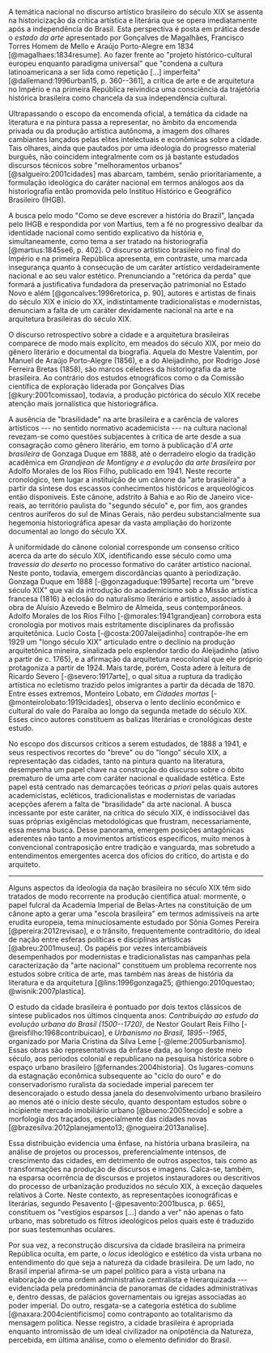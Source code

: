 A temática nacional no discurso artístico brasileiro do século
XIX se assenta na historicização da crítica artística e literária que
se opera imediatamente após a independência do Brasil. Esta
perspectiva é posta em prática desde o *estado da arte* apresentado
por Gonçalves de Magalhães, Francisco Torres Homem de Mello e Araújo
Porto-Alegre em 1834 [@magalhaes:1834resume]. Ao fazer frente ao
"projeto histórico-cultural europeu enquanto paradigma universal" que
"condena a cultura latinoamericana a ser lida como repetição [...]
imperfeita" [@dallemand:1996urban15, p. 360--361], a crítica de arte e
de arquitetura no Império e na primeira República reivindica uma
consciência da trajetória histórica brasileira como chancela da sua
independência cultural.

Ultrapassando o escopo da encomenda oficial, a temática da
cidade na literatura e na pintura passa a representar, no âmbito da
encomenda privada ou da produção artística autônoma, a imagem dos
olhares cambiantes lançados pelas elites intelectuais e econômicas
sobre a cidade. Tais olhares, ainda que pautados por uma ideologia do
progresso material burguês, não coincidem integralmente com os já
bastante estudados discursos técnicos sobre "melhoramentos urbanos"
[@salgueiro:2001cidades] mas abarcam, também, senão prioritariamente,
a formulação ideológica do caráter nacional em termos análogos aos da
historiografia então promovida pelo Instituo Histórico e Geográfico
Brasileiro (IHGB).

A busca pelo modo "Como se deve escrever a história do Brazil",
lançada pelo IHGB e respondida por von Martius, tem a fé no
progressivo dealbar da identidade nacional como sentido explicativo da
história e, simultaneamente, como tema a ser tratado na historiografia
[@martius:1845se6, p. 402]. O discurso artístico brasileiro no
final do Império e na primeira República apresenta, em contraste, uma
marcada insegurança quanto à consecução de um caráter artístico
verdadeiramente nacional e ao seu valor estético. Prenunciando a
"retórica da perda" que formará a justificativa fundadora da
preservação patrimonial no Estado Novo e além
[@goncalves:1996retorica, p. 90], autores e artistas de finais do
século XIX e início do XX, indistintamente tradicionalistas e
modernistas, denunciam a falta de um caráter devidamente nacional na
arte e na arquitetura brasileiras do século XIX.

O discurso retrospectivo sobre a cidade e a arquitetura brasileiras
comparece de modo mais explícito, em meados do século XIX,
por meio do gênero literário e documental da biografia.
Aquela do Mestre Valentim, por Manuel de Araújo Porto-Alegre (1856), e
a do Aleijadinho, por Rodrigo José Ferreira Bretas (1858), são marcos
célebres da historiografia da arte brasileira.
Ao contrário dos estudos etnográficos como o da Comissão científica de
exploração liderada por Gonçalves Dias [@kury:2001comissao], todavia,
a produção pictórica do século XIX recebe atenção mais jornalística
que historiográfica.

A ausência de "brasilidade" na arte brasileira e a carência de valores
artísticos --- no sentido normativo academicista --- na cultura nacional
revezam-se como questões subjacentes à crítica de arte desde a sua
consagração como gênero literário, em torno à publicação d'*A arte
brasileira* de Gonzaga Duque em 1888, até o derradeiro elogio da
tradição acadêmica em *Grandjean de Montigny e a evolução da arte
brasileira* por Adolfo Morales de los Ríos Filho, publicado em 1941.
Neste recorte cronológico, tem lugar a instituição de um cânone da "arte
brasileira" a partir da síntese dos escassos conhecimentos históricos e
arqueológicos então disponíveis. Este cânone, adstrito à Bahia e ao Rio
de Janeiro vice-reais, ao território paulista do "segundo século" e, por
fim, aos grandes centros auríferos do sul de Minas Gerais, não perdeu
substancialmente sua hegemonia historiográfica apesar da vasta ampliação
do horizonte documental ao longo do século XX.

À uniformidade do cânone colonial corresponde um consenso crítico
acerca da arte do século XIX, identificando esse século como uma
*travessia do deserto* no processo formativo do caráter artístico
nacional. Neste ponto, todavia, emergem discordâncias quanto à
periodização. Gonzaga Duque em 1888 [-@gonzagaduque:1995arte] recorta
um "breve século XIX" que vai da introdução do academicismo sob a Missão
artística francesa (1816) à eclosão do naturalismo literário e
artístico, associado à obra de Aluísio Azevedo e Belmiro de Almeida,
seus contemporâneos. Adolfo Morales de los Ríos Filho
[-@morales:1941grandjean] corrobora esta cronologia por motivos mais
estritamente disciplinares da profissão arquitetônica. Lucio Costa
[-@costa:2007aleijadinho] contrapõe-lhe em 1929 um "longo século XIX"
articulado entre o declínio na produção arquitetônica mineira,
sinalizada pelo esplendor tardio do Aleijadinho (ativo a partir de
c. 1765), e a afirmação da arquitetura neocolonial que ele próprio
protagoniza a partir de 1924. Mais tarde, porém, Costa adere à leitura
de Ricardo Severo [-@severo:1917arte], o qual situa a ruptura da
tradição artística no ecletismo trazido pelos imigrantes a partir da
década de 1870. Entre esses extremos, Monteiro Lobato, em *Cidades
mortas* [-@monteirolobato:1919cidades], observa o lento declínio
econômico e cultural do vale do Paraíba ao longo da segunda metade do
século XIX. Esses cinco autores constituem as balizas literárias e
cronológicas deste estudo.

No escopo dos discursos críticos a serem estudados, de 1888 a 1941, e
seus respectivos recortes do "breve" ou do "longo" século XIX, 
a representação das cidades, tanto na pintura quanto na literatura,
desempenha um papel chave na construção do discurso sobre o óbito
prematuro de uma arte com caráter nacional e qualidade estética. Este
papel está centrado nas demarcações teóricas *a priori* pelas quais
autores academicistas, ecléticos, tradicionalistas e modernistas de
variadas acepções aferem a falta de "brasilidade" da arte nacional.
A busca incessante por este caráter, na crítica
do século XIX, é indissociável das suas próprias exigências
metodológicas que frustram, necessariamente, essa mesma busca. Desse
panorama, emergem posições antagônicas aderentes não tanto a movimentos
artísticos específicos, muito menos à convencional contraposição entre
tradição e vanguarda, mas sobretudo a entendimentos emergentes acerca
dos ofícios do crítico, do artista e do arquiteto.

* * * *

Alguns aspectos da ideologia da nação brasileira no século XIX têm
sido tratados de modo recorrente na produção científica atual:
mormente, o papel fulcral da Academia Imperial de Belas-Artes na
constituição de um cânone apto a gerar uma "escola brasileira" em
termos admissíveis na arte erudita europeia, tema minuciosamente
estudado por Sônia Gomes Pereira [@pereira:2012revisao], e o trânsito,
frequentemente contraditório, do ideal de nação entre esferas
políticas e disciplinas artísticas [@abreu:2001museu]. Os papéis por
vezes intercambiáveis desempenhados por modernistas e tradicionalistas
nas campanhas pela caracterização da "arte nacional" constituem um
problema recorrente nos estudos sobre crítica de arte, mas também nas
áreas de história da literatura e da arquitetura [@lins:1996gonzaga25;
@thiengo:2010questao; @wisnik:2007plastica].

O estudo da cidade brasileira é pontuado por dois textos clássicos de
síntese publicados nos últimos cinquenta anos: *Contribuição ao estudo
da evolução urbana do Brasil (1500--1720)*, de Nestor Goulart Reis
Filho [-@reisfilho:1968contribuicao], e *Urbanismo no Brasil,
1895--1965*, organizado por Maria Cristina da Silva Leme
[-@leme:2005urbanismo]. Essas obras são representativas da ênfase
dada, ao longo deste meio século, aos períodos colonial e republicano
na pesquisa histórica sobre o espaço urbano brasileiro
[@fernandes:2004historia]. Os lugares-comuns da estagnação econômica
subsequente ao "ciclo do ouro" e do conservadorismo ruralista da
sociedade imperial parecem ter desencorajado o estudo dessa janela do
desenvolvimento urbano brasileiro ao menos até o início deste século,
quanto despontam estudos sobre o incipiente mercado imobiliário urbano
[@bueno:2005tecido] e sobre a morfologia dos traçados, especialmente
das cidades novas [@brazesilva:2012planejamento13;
@nogueira:2013analise].

Essa distribuição evidencia uma ênfase, na história urbana brasileira,
na análise de projetos ou processos, preferencialmente intensos,
de crescimento das cidades, em detrimento de outros aspectos, tais
como as transformações na produção de discursos e imagens. Calca-se,
também, na esparsa ocorrência de discursos e projetos instauradores ou
descritivos do processo de urbanização produzidos no século XIX, à
exceção daqueles relativos à Corte. Neste contexto, as representações
iconográficas e literárias, segundo Pesavento [-@pesavento:2001busca,
p. 665], constituem os "vestígios esparsos [...] dando a ver" não
apenas o fato urbano, mas sobretudo os filtros ideológicos pelos quais
este é traduzido por suas testemunhas oculares.

Por sua vez, a reconstrução discursiva da cidade brasileira na
primeira República oculta, em parte, o *locus* ideológico e estético
da vista urbana no entendimento do que seja a natureza da cidade
brasileira. De um lado, no Brasil imperial afirma-se um papel político
para a vista urbana na elaboração de uma ordem administrativa
centralista e hierarquizada --- evidenciada pela predominância de
panoramas de cidades administrativas e, dentro dessas, de palácios
governamentais ou igrejas associadas ao poder imperial. Do outro,
resgata-se a categoria estética do sublime [@naxara:2004cientificismo]
como contraponto ao totalitarismo da mensagem política. Nesse
registro, a cidade brasileira é apropriada enquanto intromissão de um
ideal civilizador na onipotência da Natureza, percebida, em última
análise, como o elemento definidor do Brasil.

